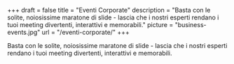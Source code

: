 +++
draft	 		= false
title	 		= "Eventi Corporate"
description		= "Basta con le solite, noiosissime maratone di slide - lascia che i nostri esperti rendano i tuoi meeting divertenti, interattivi e memorabili."
picture			= "business-events.jpg"
url	 			= "/eventi-corporate/"
+++

Basta con le solite, noiosissime maratone di slide - lascia che i nostri esperti rendano i tuoi meeting divertenti, interattivi e memorabili.